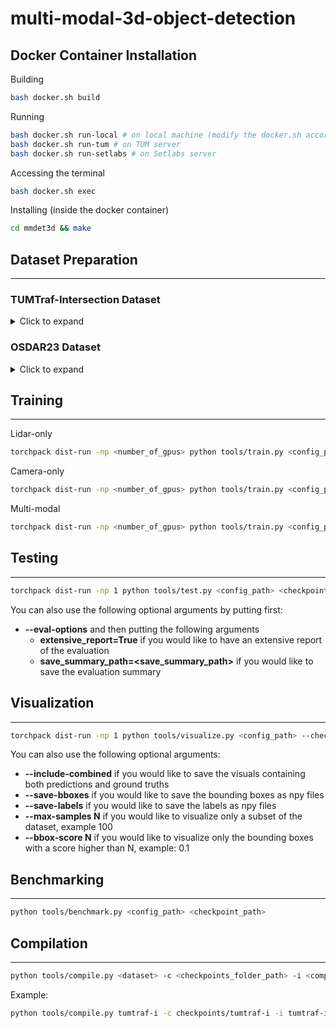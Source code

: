 # multi-modal-3d-object-detection

## Docker Container Installation

Building

```bash
bash docker.sh build
```

Running

```bash
bash docker.sh run-local # on local machine (modify the docker.sh accordingly)
bash docker.sh run-tum # on TUM server
bash docker.sh run-setlabs # on Setlabs server
```

Accessing the terminal

```bash
bash docker.sh exec
```

Installing (inside the docker container)

```bash
cd mmdet3d && make
```
## Dataset Preparation

---

### TUMTraf-Intersection Dataset

<details>
  <summary>Click to expand</summary>

#### Preparing the temporal dataset

To run the converter scripts, pypcd package must be installed first. To install pypcd, run the following commands:

```bash
git clone https://github.com/DanielPollithy/pypcd
cd pypcd && pip install .
```

> [!WARNING]
> **If you have dataset fully ready, you can skip to the 5th step.**

1 - Merge all the files into one folder, then tokenize them by running the following command (if not tokenized already):

```bash
python tools/preprocessing/a9_tokenize.py --root-path ./data/tumtraf-i-no-split --out-path ./data/tumtraf-i-no-split --loglevel INFO
```

2 - Add difficulty labels to the dataset by running the following command:

```bash
python tools/preprocessing/tumtraf_add_difficulty_labels.py --root-path ./data/tumtraf-i-no-split --out-path ./data/tumtraf-i-no-split --loglevel INFO
```

3 - You can then run the following command to find the optimally balanced split and split the dataset into training, validation and test sets (reduce the 'perm-limit' or increase the 'p' if it is taking too long to finish):

```bash
python tools/preprocessing/create_a9_temporal_split.py --root-path ./data/tumtraf-i-no-split --out-path ./data/tumtraf-i --seed 42 --segment-size 30 --perm-limit 60000 --loglevel INFO -p 6 --include-all-classes --include-all-sequences  --include-same-classes-in-difficulty --difficulty-th 1.0 --include-same-classes-in-distance --distance-th 1.0 --include-same-classes-in-num-points --num-points-th 1.0 --include-same-classes-in-occlusion --occlusion-th 0.75 --point-cloud-range -25.0 -64.0 -10.0 64.0 64.0 0.0 --splits train val test --split-ratios 0.8 0.1 0.1 --exclude-classes OTHER
```

4 - In order to make new seperate sequence segments into to their own pseudo sequences, run the following command to tokenize the dataset again:

```bash
python tools/preprocessing/tumtraf_tokenize.py --root-path ./data/tumtraf-i --out-path ./data/tumtraf-i --loglevel INFO
```

5 - Finally, you can then run the following command to create the ready-to-go version of the dataset:

```bash
python tools/create_data.py tumtraf-i --root-path ./data/tumtraf-i --out-dir ./data/tumtraf-i-bevfusion --loglevel INFO
```

</details>

### OSDAR23 Dataset

<details>
  <summary>Click to expand</summary>

#### Preparing the temporal dataset

To run the converter scripts, pypcd package must be installed first. To install pypcd, run the following commands:

```bash
git clone https://github.com/DanielPollithy/pypcd
cd pypcd && pip install .
```

> [!WARNING]
> **If you have dataset fully ready, you can skip to the 3rd step.**

1 - Put all the sequences into one folder, then create seperate lidar labels folder with additional fields by running the following command:

```bash
python tools/preprocessing/osdar23_prepare.py --root-path ./data/osdar23_original --add-num-points --add-distance --loglevel INFO
```

2 - You can then run the following command to find the optimally balanced split and split the dataset into training, validation and test sets (reduce the 'perm-limit' or increase the 'p' if it is taking too long to finish):

```bash
python tools/preprocessing/osdar23_create_temporal_split.py --root-path ./data/osdar23_original --out-path ./data/osdar23 --seed 1337 --segment-size 20 --perm-limit 60000 --loglevel INFO -p 6 --include-all-classes --include-same-classes-in-distance --distance-th 0.9 --include-same-classes-in-num-points --num-points-th 0.9 --include-same-classes-in-occlusion --occlusion-th 0.85 --point-cloud-range -6.0 -156.0 -3.0 306.0 156.0 13.0 --splits train val --split-ratios 0.8 0.2 --exclude-classes lidar__cuboid__crowd lidar__cuboid__wagons lidar__cuboid__signal_bridge
```

3 - Finally, you can then run the following command to create the ready-to-go version of the dataset:

```bash
python tools/create_data.py osdar23 --root-path ./data/osdar23 --out-dir ./data/osdar23-bevfusion --use-highres --loglevel INFO
```

</details>


## Training

---

Lidar-only

```bash
torchpack dist-run -np <number_of_gpus> python tools/train.py <config_path>
```

Camera-only

```bash
torchpack dist-run -np <number_of_gpus> python tools/train.py <config_path> --model.encoders.camera.backbone.init_cfg.checkpoint pretrained/swint-nuimages-pretrained.pth
```

Multi-modal

```bash
torchpack dist-run -np <number_of_gpus> python tools/train.py <config_path> --model.encoders.camera.backbone.init_cfg.checkpoint pretrained/swint-nuimages-pretrained.pth --load_from <lidar_checkpoint_path>
```

## Testing

---

```bash
torchpack dist-run -np 1 python tools/test.py <config_path> <checkpoint_path> --eval bbox
```

You can also use the following optional arguments by putting first:
- **--eval-options**  and then putting the following arguments
  - **extensive_report=True** if you would like to have an extensive report of the evaluation
  - **save_summary_path=<save_summary_path>** if you would like to save the evaluation summary

## Visualization

---

```bash
torchpack dist-run -np 1 python tools/visualize.py <config_path> --checkpoint <checkpoint_path> --mode pred --split test --out-dir <save_path>
```

You can also use the following optional arguments:
- **--include-combined** if you would like to save the visuals containing both predictions and ground truths
- **--save-bboxes** if you would like to save the bounding boxes as npy files
- **--save-labels** if you would like to save the labels as npy files
- **--max-samples N** if you would like to visualize only a subset of the dataset, example 100
- **--bbox-score N** if you would like to visualize only the bounding boxes with a score higher than N, example: 0.1

## Benchmarking

---

```bash
python tools/benchmark.py <config_path> <checkpoint_path>
```

## Compilation

---

```bash
python tools/compile.py <dataset> -c <checkpoints_folder_path> -i <compilation_id> -t <target_path> --include-bboxes --include-labels --images-include-combined --images-cam-bbox-score 0.15 --loglevel INFO
```

Example:

```bash
python tools/compile.py tumtraf-i -c checkpoints/tumtraf-i -i tumtraf-i -t results --include-bboxes --include-labels --images-include-combined --images-cam-bbox-score 0.15 --loglevel INFO
```

